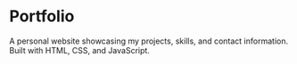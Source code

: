 # Portfolio
A personal website showcasing my projects, skills, and contact information. Built with HTML, CSS, and JavaScript.
